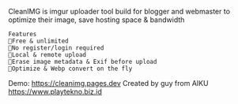 CleanIMG is imgur uploader tool build for blogger and webmaster to optimize their image, save hosting space & bandwidth

    Features
    💎Free & unlimited
    💎No register/login required
    💎Local & remote upload
    💎Erase image metadata & Exif before upload
    💎Optimize & Webp convert on the fly

Demo: https://cleanimg.pages.dev
Created by guy from AIKU https://www.playtekno.biz.id
